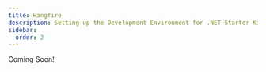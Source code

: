 ```yaml
---
title: Hangfire
description: Setting up the Development Environment for .NET Starter Kit Development!
sidebar:
  order: 2
---
```


Coming Soon!
